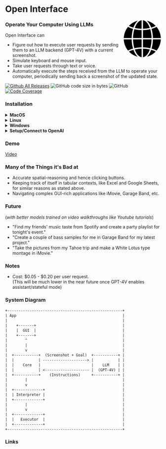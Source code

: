# Open Interface

<picture>
	<img src="assets/icon.png" align="right" alt="Open Interface Logo" width="120" height="120">
</picture>

### Operate Your Computer Using LLMs

Open Interface can
- Figure out how to execute user requests by sending them to an LLM backend (GPT-4V) with a current screenshot.
- Simulate keyboard and mouse input.
- Take user requests through text or voice.
- Automatically execute the steps received from the LLM to operate your computer, periodically sending back a screenshot of the updated state. 


[![Github All Releases](https://img.shields.io/github/downloads/AmberSahdev/Open-Interface/total.svg)]()
![GitHub code size in bytes](https://img.shields.io/github/languages/code-size/AmberSahdev/Open-Interface)
![GitHub](https://img.shields.io/github/license/AmberSahdev/Open-Interface)
[![Code Coverage](https://img.shields.io/codecov/c/github/AmberSahdev/Open-Interface)](https://codecov.io/github/AmberSahdev/Open-Interface)


### Installation
<details>
    <summary><b>MacOS</b></summary>
    <ul>
        <li>Download the MacOS binary from the latest <a href="https://github.com/AmberSahdev/Open-Interface/releases/latest">release</a>.</li>
        <br>
        <li>Unzip the file and move Open Interface to the Applications Folder.<br> 
            <img src="assets/macos_unzip_move_to_applications.png" width="350" style="margin: 10px; border-radius: 10px;
    border: 3px solid black;">
        </li>
        <br>
        <li>
            Launch the app from the Applications folder.<br>
            You might face the standard Mac <i>"Open Interface cannot be opened" error</i>.<br>
            <img src="assets/macos_unverified_developer.png" width="200" style="margin: 10px; border-radius: 10px;
    border: 3px solid black;"><br>
            In that case, press <i>"Cancel"</i>.<br>
            Then go to <b>System Preferences -> Security and Privacy -> Open Anyway.</b><br>
            <img src="assets/macos_system_preferences.png" width="100" style="margin: 10px; border-radius: 10px;
    border: 3px solid black;"> &nbsp; 
            <img src="assets/macos_security.png" width="100" style="margin: 10px; border-radius: 10px;
    border: 3px solid black;"> &nbsp;
            <img src="assets/macos_open_anyway.png" width="400" style="margin: 10px; border-radius: 10px;
    border: 3px solid black;"> 
        </li>
        <br>
        <li>
        Lastly, Open Interface will also need Accessibility access to use your keyboard and mouse for you, and Screen Recording access to take a screenshot to assess its progress.<br>
        <img src="assets/macos_accessibility.png" width="400" style="margin: 5px; border-radius: 10px;
    border: 3px solid black;"><br>
        <img src="assets/macos_screen_recording.png" width="400" style="margin: 5px; border-radius: 10px;
    border: 3px solid black;">
        </li>
        <br>
        <li>Checkout the <a href="#setup">Setup</a> section to connect Open Interface to LLMs (OpenAI GPT-4V)</li>
    </ul>
</details>
<details>
    <summary><b>Linux</b></summary>
    <ul>
        <li>Linux binary has been tested on Ubuntu 20.04 so far.</li>
        <li>Download the Linux binary from the latest <a href="https://github.com/AmberSahdev/Open-Interface/releases/latest">release</a>.</li>
        <li>
            Extract the executable and run it from the Terminal via <br>
            <code>./Open\ Interface</code>
        </li>
    </ul>
</details>
<details>
    <summary><b>Windows</b></summary>
    The Windows executable build is still under progress.
</details>
<details id="setup">
    <summary><b>Setup/Connect to OpenAI</b></summary>
    - Set OpenAI Key
    - SETUP.md
</details>

### Demo
[Video](Video)


### Many of the Things it's Bad at

- Accurate spatial-reasoning and hence clicking buttons.
- Keeping track of itself in tabular contexts, like Excel and Google Sheets, for similar reasons as stated above.
- Navigating complex GUI-rich applications like iMovie, Garage Band, etc.


### Future 
(*with better models trained on video walkthroughs like Youtube tutorials*)
- "Find my friends' music taste from Spotify and create a party playlist for tonight's event."
- "Create a couple of bass samples for me in Garage Band for my latest project."
- "Take the pictures from my Tahoe trip and make a White Lotus type montage in iMovie."

### Notes
- Cost: $0.05 - $0.20 per user request.<br>
(This will be much lower in the near future once GPT-4V enables assistant/stateful mode) 

### System Diagram 
```
+----------------------------------------------------+
| App                                                |
|                                                    |
|    +-------+                                       |
|    |  GUI  |                                       |
|    +-------+                                       |
|        ^                                           |
|        |                                           |
|        v                                           |
|  +-----------+  (Screenshot + Goal)  +-----------+ |
|  |           | --------------------> |           | |
|  |    Core   |                       |    LLM    | |
|  |           | <-------------------- |  (GPT-4V) | |
|  +-----------+    (Instructions)     +-----------+ |
|        |                                           |
|        v                                           |
|  +-------------+                                   |
|  | Interpreter |                                   |
|  +-------------+                                   |
|        |                                           |
|        v                                           |
|  +-------------+                                   |
|  |   Executor  |                                   |
|  +-------------+                                   |
+----------------------------------------------------+
```

### Links
